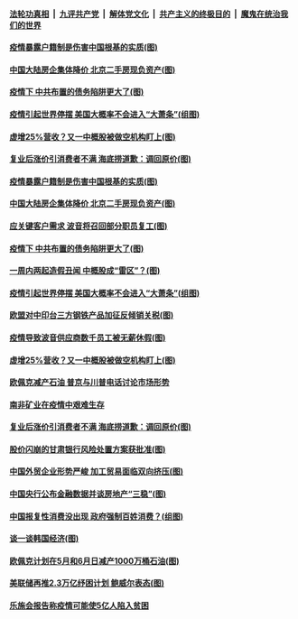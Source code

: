 ####  [法轮功真相](../../../../basic/blob/master/README.md?t=04122230) &nbsp;|&nbsp; [九评共产党](../../../../9ping.md/blob/master/README.md?t=04122230) &nbsp;|&nbsp; [解体党文化](../../../../jtdwh.md/blob/master/README.md?t=04122230)  &nbsp;|&nbsp; [共产主义的终极目的](../../../../gczydzjmd.md/blob/master/README.md?t=04122230) &nbsp;|&nbsp; [魔鬼在统治我们的世界](../../../../mgztzwmdsj.md/blob/master/README.md?t=04122230) 

#### [疫情暴露户籍制是伤害中国根基的实质(图)](../pages/p5/929552.md?t=04122230) 

#### [中国大陆房企集体降价 北京二手房现负资产(图)](../pages/p5/929541.md?t=04122230) 

#### [疫情下 中共布置的债务陷阱更大了(图)](../pages/p5/929471.md?t=04122230) 

#### [疫情引起世界停摆 美国大概率不会进入“大萧条”(组图)](../pages/p5/929482.md?t=04122230) 

#### [虚增25%营收？又一中概股被做空机构盯上(图)](../pages/p5/929457.md?t=04122230) 

#### [复业后涨价引消费者不满 海底捞道歉：调回原价(图)](../pages/p5/929416.md?t=04122230) 

#### [疫情暴露户籍制是伤害中国根基的实质(图)](../pages/p5/929552.md?t=04122230) 

#### [中国大陆房企集体降价 北京二手房现负资产(图)](../pages/p5/929541.md?t=04122230) 

#### [应关键客户需求 波音将召回部分职员复工(图)](../pages/p5/929546.md?t=04122230) 

#### [疫情下 中共布置的债务陷阱更大了(图)](../pages/p5/929471.md?t=04122230) 

#### [一周内两起造假丑闻 中概股成“雷区”？(图)](../pages/p5/929472.md?t=04122230) 

#### [疫情引起世界停摆 美国大概率不会进入“大萧条”(组图)](../pages/p5/929482.md?t=04122230) 

#### [欧盟对中印台三方钢铁产品加征反倾销关税(图)](../pages/p5/929496.md?t=04122230) 

#### [疫情导致波音供应商数千员工被无薪休假(图)](../pages/p5/929493.md?t=04122230) 

#### [虚增25%营收？又一中概股被做空机构盯上(图)](../pages/p5/929457.md?t=04122230) 

#### [欧佩克减产石油 普京与川普电话讨论市场形势](../pages/p5/929447.md?t=04122230) 

#### [南非矿业在疫情中艰难生存](../pages/p5/929446.md?t=04122230) 

#### [复业后涨价引消费者不满 海底捞道歉：调回原价(图)](../pages/p5/929416.md?t=04122230) 

#### [股价闪崩的甘肃银行风险处置方案获批准(图)](../pages/p5/929404.md?t=04122230) 

#### [中国外贸企业形势严峻 加工贸易面临双向挤压(图)](../pages/p5/929397.md?t=04122230) 

#### [中国央行公布金融数据并谈房地产“三稳”(图)](../pages/p5/929366.md?t=04122230) 

#### [中国报复性消费没出现 政府强制百姓消费？(组图)](../pages/p5/929331.md?t=04122230) 

#### [谈一谈韩国经济(图)](../pages/p5/929370.md?t=04122230) 

#### [欧佩克计划在5月和6月日减产1000万桶石油(图)](../pages/p5/929374.md?t=04122230) 

#### [美联储再推2.3万亿纾困计划 鲍威尔表态(图)](../pages/p5/929333.md?t=04122230) 

#### [乐施会报告称疫情可能使5亿人陷入贫困](../pages/p5/929329.md?t=04122230) 

